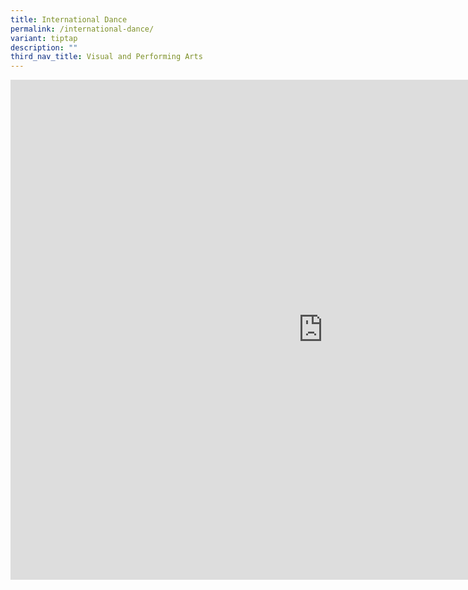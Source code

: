 ```yaml
---
title: International Dance
permalink: /international-dance/
variant: tiptap
description: ""
third_nav_title: Visual and Performing Arts
---
```

<div class="iframe-wrapper">
<iframe height="800" width="1000" allowfullscreen="true" frameborder="0" src="https://docs.google.com/document/d/e/2PACX-1vSJw4ICdNAxKf-NIGDyjPtpO6jWpFsn68Pg5wP0gV-x1aQDHjy8cI82Zpm_jphZPHCT7LnT_2QdJeiT/pub?embedded=true"></iframe>
</div>
<p></p>